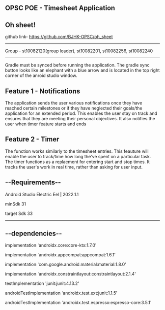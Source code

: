 OPSC POE - Timesheet Application
---------------------------------------------
Oh sheet!
----------------------------------------------------------
github link- https://github.com/BJHK-OPSC/oh_sheet

-------------------------------------------------------------------------------
Group - st10082120(group leader), st10082201, st10082256, st10082240

--------------------------------------------------------------------------------------
Gradle must be synced before running the application. 
The gradle sync button looks like an elephant with a blue arrow 
and is located in the top right corner of the anroid studio window.  

Feature 1 - Notifications
-----------------------------------------------------------------------
The application sends the user various notifications once they have 
reached certain milestones or if they have neglected their goals/the application for an extended period. 
This enables the user stay on track and ensures that they are meeting their personal objectives.
It also notifies the user when timer feature starts and ends


Feature 2 - Timer
-----------------------------------------------------------------------
The function works similarly to the timesheet entries. 
This feauture will enable the user to track/time how long the've
spent on a particular task. The timer functions as a replacment for entering 
start and stop times. It tracks the user's work in real time, rather than asking
for user input.


--Requirements--
-----------------------------------------------------------------------
Android Studio Electric Eel | 2022.1.1

minSdk 31

target Sdk 33

------------------------------------------------------------------------
--dependencies--
------------------------------------------------------------------------

implementation 'androidx.core:core-ktx:1.7.0'

implementation 'androidx.appcompat:appcompat:1.6.1'

implementation 'com.google.android.material:material:1.8.0'

implementation 'androidx.constraintlayout:constraintlayout:2.1.4'

testImplementation 'junit:junit:4.13.2'

androidTestImplementation 'androidx.test.ext:junit:1.1.5'

androidTestImplementation 'androidx.test.espresso:espresso-core:3.5.1'
